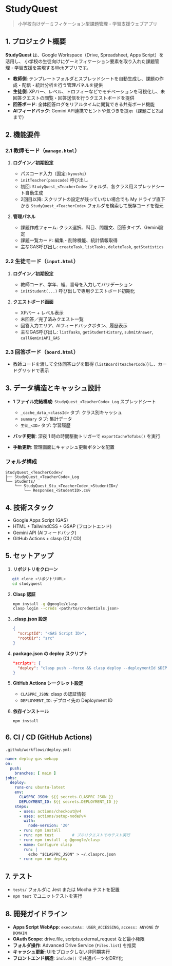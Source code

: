 # StudyQuest

> 小学校向けゲーミフィケーション型課題管理・学習支援ウェブアプリ

## 1. プロジェクト概要

**StudyQuest** は、Google Workspace（Drive, Spreadsheet, Apps Script）を活用し、
小学校の生徒向けにゲーミフィケーション要素を取り入れた課題管理・学習支援を実現するWebアプリです。

- **教師側**: テンプレートフォルダとスプレッドシートを自動生成し、課題の作成・配信・統計分析を行う管理パネルを提供
- **生徒側**: XPバー、レベル、トロフィーなどでモチベーションを可視化し、未回答クエストの閲覧・回答送信を行うクエストボードを提供
- **回答ボード**: 全体回答ログをリアルタイムに閲覧できる共有ボード機能
- **AIフィードバック**: Gemini API連携でヒントや気づきを提示（課題ごと2回まで）

## 2. 機能要件

### 2.1 教師モード（`manage.html`）

1. **ログイン／初期設定**
   - パスコード入力（固定: `kyoushi`）
   - `initTeacher(passcode)` 呼び出し
   - 初回: `StudyQuest_<TeacherCode>` フォルダ、各クラス用スプレッドシート自動生成
   - 2回目以降: スクリプトの設定が残っていない場合でも My ドライブ直下から
     `StudyQuest_<TeacherCode>` フォルダを検索して既存コードを復元

2. **管理パネル**
   - 課題作成フォーム: クラス選択、科目、問題文、回答タイプ、Gemini設定
   - 課題一覧カード: 編集・削除機能、統計情報取得
   - 主なGAS呼び出し: `createTask`, `listTasks`, `deleteTask`, `getStatistics`


### 2.2 生徒モード（`input.html`）

1. **ログイン／初期設定**
   - 教師コード、学年、組、番号を入力してバリデーション
   - `initStudent(...)` 呼び出しで専用クエストボード初期化

2. **クエストボード画面**
   - XPバー + レベル表示
   - 未回答／完了済みクエスト一覧
   - 回答入力エリア、AIフィードバックボタン、履歴表示
   - 主なGAS呼び出し: `listTasks`, `getStudentHistory`, `submitAnswer`, `callGeminiAPI_GAS`


### 2.3 回答ボード（`board.html`）

- 教師コードを渡して全体回答ログを取得 (`listBoard(teacherCode)`)し、カードグリッドで表示

## 3. データ構造とキャッシュ設計

- **1 ファイル完結構成**: `StudyQuest_<TeacherCode>_Log` スプレッドシート
  - `_cache_data_<classId>` タブ: クラス別キャッシュ
  - `summary` タブ: 集計データ
  - `生徒_<ID>` タブ: 学習履歴

- **バッチ更新**: 深夜 1 時の時間駆動トリガーで `exportCacheToTabs()` を実行
- **手動更新**: 管理画面にキャッシュ更新ボタンを配置

### フォルダ構成

```
StudyQuest_<TeacherCode>/
├── StudyQuest_<TeacherCode>_Log
└── Students/
    └── StudyQuest_Stu_<TeacherCode>_<StudentID>/
        └── Responses_<StudentID>.csv
```

## 4. 技術スタック

- Google Apps Script (GAS)
- HTML + TailwindCSS + GSAP (フロントエンド)
- Gemini API (AIフィードバック)
- GitHub Actions + clasp (CI / CD)

## 5. セットアップ

1. **リポジトリをクローン**
```bash
   git clone <リポジトリURL>
   cd studyquest
````

2. **Clasp 認証**

   ```bash
   npm install -g @google/clasp
   clasp login --creds <path/to/credentials.json>
   ```

3. **.clasp.json 設定**

   ```json
   {
     "scriptId": "<GAS Script ID>",
     "rootDir": "src"
   }
   ```

4. **package.json の deploy スクリプト**

   ```json
   "scripts": {
     "deploy": "clasp push --force && clasp deploy --deploymentId $DEPLOYMENT_ID"
   }
   ```

5. **GitHub Actions シークレット設定**

   * `CLASPRC_JSON`: clasp の認証情報
   * `DEPLOYMENT_ID`: デプロイ先の Deployment ID

6. **依存インストール**

   ```bash
   npm install
   ```

## 6. CI / CD (GitHub Actions)

`.github/workflows/deploy.yml`:

```yaml
name: deploy-gas-webapp
on:
  push:
    branches: [ main ]
jobs:
  deploy:
    runs-on: ubuntu-latest
    env:
      CLASPRC_JSON: ${{ secrets.CLASPRC_JSON }}
      DEPLOYMENT_ID: ${{ secrets.DEPLOYMENT_ID }}
    steps:
      - uses: actions/checkout@v4
      - uses: actions/setup-node@v4
        with:
          node-version: '20'
      - run: npm install
      - run: npm test        # プルリクエストでのテスト実行
      - run: npm install -g @google/clasp
      - name: Configure clasp
        run: |
          echo "$CLASPRC_JSON" > ~/.clasprc.json
      - run: npm run deploy
```

## 7. テスト

* `tests/` フォルダに Jest または Mocha テストを配置
* `npm test` でユニットテストを実行

## 8. 開発ガイドライン

* **Apps Script WebApp**: `executeAs: USER_ACCESSING`, `access: ANYONE` か `DOMAIN`
* **OAuth Scope**: drive.file, scripts.external\_request など最小権限
* **フォルダ操作**: Advanced Drive Service (`Files.list`) を推奨
* **キャッシュ更新**: UIをブロックしない非同期実行
* **フロントエンド構造**: `include()` で共通パーツをDRY化

